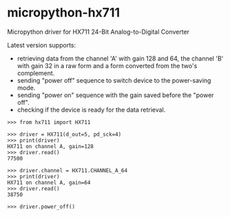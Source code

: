 # micropython-hx711
Micropython driver for HX711 24-Bit Analog-to-Digital Converter

Latest version supports:
- retrieving data from the channel 'A' with gain 128 and 64, 
the channel 'B' with gain 32 in a raw form and a form 
converted from the two's complement.
- sending "power off" sequence to switch device to the power-saving mode.
- sending "power on" sequence with the gain saved before the "power off".
- checking if the device is ready for the data retrieval.

```
>>> from hx711 import HX711

>>> driver = HX711(d_out=5, pd_sck=4)
>>> print(driver)
HX711 on channel A, gain=128
>>> driver.read()
77500

>>> driver.channel = HX711.CHANNEL_A_64
>>> print(driver)
HX711 on channel A, gain=64
>>> driver.read()
38750

>>> driver.power_off()
```